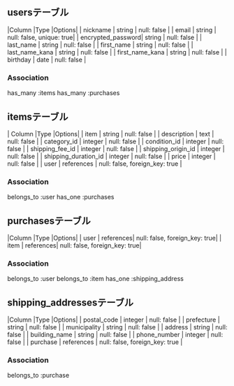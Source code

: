 ## usersテーブル

|Column             |Type   |Options|
| nickname          | string | null: false              |
| email             | string | null: false, unique: true|
| encrypted_password| string | null: false              |
| last_name         | string | null: false              |
| first_name        | string | null: false              |
| last_name_kana    | string | null: false              |
| first_name_kana   | string | null: false              |
| birthday          | date   | null: false              |

### Association
  has_many :items
  has_many :purchases


## itemsテーブル
| Column               |Type        |Options|
| item                 | string     | null: false                    |
| description          | text       | null: false                    |
| category_id          | integer    | null: false                    |
| condition_id         | integer    | null: false                    |
| shipping_fee_id      | integer    | null: false                    |
| shipping_origin_id   | integer    | null: false                    |
| shipping_duration_id | integer    | null: false                    |
| price                | integer    | null: false                    |
| user                 | references | null: false, foreign_key: true |

### Association
belongs_to :user
has_one :purchases

## purchasesテーブル
|Column    |Type       |Options|
| user     | references| null: false, foreign_key: true|
| item     | references| null: false, foreign_key: true|
### Association
belongs_to :user
belongs_to :item
has_one :shipping_address

## shipping_addressesテーブル
|Column              |Type        |Options|
| postal_code        | integer    | null: false                    |
| prefecture         | string     | null: false                    |
| municipality       | string     | null: false                    |
| address            | string     | null: false                    |
| building_name      | string     | null: false                    |
| phone_number       | integer    | null: false                    |
| purchase           | references | null: false, foreign_key: true |
### Association
belongs_to :purchase